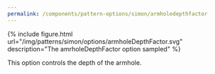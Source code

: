 ```yaml
---
permalink: /components/pattern-options/simon/armholedepthfactor
---
```

{% include figure.html url="/img/patterns/simon/options/armholeDepthFactor.svg" description="The amrholeDepthFactor option sampled" %}

This option controls the depth of the armhole.
